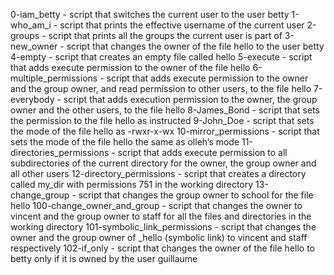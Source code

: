 0-iam_betty - script that switches the current user to the user betty
1-who_am_i - script that prints the effective username of the current user
2-groups - script that prints all the groups the current user is part of
3-new_owner - script that changes the owner of the file hello to the user betty
4-empty - script that creates an empty file called hello
5-execute - script that adds execute permission to the owner of the file hello
6-multiple_permissions - script that adds execute permission to the owner and the group owner, and read permission to other users, to the file hello
7-everybody - script that adds execution permission to the owner, the group owner and the other users, to the file hello
8-James_Bond - script that sets the permission to the file hello as instructed
9-John_Doe - script that sets the mode of the file hello as -rwxr-x-wx
10-mirror_permissions - script that sets the mode of the file hello the same as olleh’s mode
11-directories_permissions - script that adds execute permission to all subdirectories of the current directory for the owner, the group owner and all other users
12-directory_permissions - script that creates a directory called my_dir with permissions 751 in the working directory
13-change_group - script that changes the group owner to school for the file hello
100-change_owner_and_group - script that changes the owner to vincent and the group owner to staff for all the files and directories in the working directory
101-symbolic_link_permissions - script that changes the owner and the group owner of _hello (symbolic link) to vincent and staff respectively
102-if_only - script that changes the owner of the file hello to betty only if it is owned by the user guillaume
